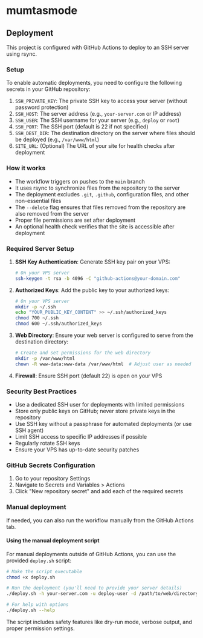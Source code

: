 # mumtasmode

## Deployment

This project is configured with GitHub Actions to deploy to an SSH server using rsync.

### Setup

To enable automatic deployments, you need to configure the following secrets in your GitHub repository:

1. `SSH_PRIVATE_KEY`: The private SSH key to access your server (without password protection)
2. `SSH_HOST`: The server address (e.g., `your-server.com` or IP address)
3. `SSH_USER`: The SSH username for your server (e.g., `deploy` or `root`)
4. `SSH_PORT`: The SSH port (default is 22 if not specified)
5. `SSH_DEST_DIR`: The destination directory on the server where files should be deployed (e.g., `/var/www/html`)
6. `SITE_URL`: (Optional) The URL of your site for health checks after deployment

### How it works

- The workflow triggers on pushes to the `main` branch
- It uses rsync to synchronize files from the repository to the server
- The deployment excludes `.git`, `.github`, configuration files, and other non-essential files
- The `--delete` flag ensures that files removed from the repository are also removed from the server
- Proper file permissions are set after deployment
- An optional health check verifies that the site is accessible after deployment

### Required Server Setup

1. **SSH Key Authentication**: Generate SSH key pair on your VPS:
   ```bash
   # On your VPS server
   ssh-keygen -t rsa -b 4096 -C "github-actions@your-domain.com"
   ```
   
2. **Authorized Keys**: Add the public key to your authorized keys:
   ```bash
   # On your VPS server
   mkdir -p ~/.ssh
   echo "YOUR_PUBLIC_KEY_CONTENT" >> ~/.ssh/authorized_keys
   chmod 700 ~/.ssh
   chmod 600 ~/.ssh/authorized_keys
   ```

3. **Web Directory**: Ensure your web server is configured to serve from the destination directory:
   ```bash
   # Create and set permissions for the web directory
   mkdir -p /var/www/html
   chown -R www-data:www-data /var/www/html  # Adjust user as needed
   ```

4. **Firewall**: Ensure SSH port (default 22) is open on your VPS

### Security Best Practices

- Use a dedicated SSH user for deployments with limited permissions
- Store only public keys on GitHub; never store private keys in the repository
- Use SSH key without a passphrase for automated deployments (or use SSH agent)
- Limit SSH access to specific IP addresses if possible
- Regularly rotate SSH keys
- Ensure your VPS has up-to-date security patches

### GitHub Secrets Configuration

1. Go to your repository Settings
2. Navigate to Secrets and Variables > Actions
3. Click "New repository secret" and add each of the required secrets

### Manual deployment

If needed, you can also run the workflow manually from the GitHub Actions tab.

#### Using the manual deployment script

For manual deployments outside of GitHub Actions, you can use the provided `deploy.sh` script:

```bash
# Make the script executable
chmod +x deploy.sh

# Run the deployment (you'll need to provide your server details)
./deploy.sh -h your-server.com -u deploy-user -d /path/to/web/directory

# For help with options
./deploy.sh --help
```

The script includes safety features like dry-run mode, verbose output, and proper permission settings.
